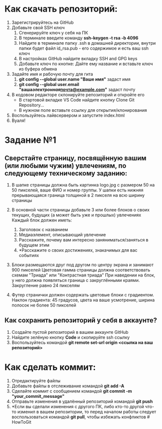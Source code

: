 # Как скачать репозиторий:

1. Зарегистрируйтесь на GitHub
2. Добавьте свой SSH ключ
   1. Сгенерируйте ключ у себя на ПК
   2. В терминале введите команду **ssh-keygen -t rsa -b 4096**
   3. Найдите в терминале папку .ssh в домашней директории, внутри папки будет файл id_rsa.pub - его содержимое и есть ваш ssh ключ
   4. В настройках GitHub найдите вкладку SSH and GPG keys
   5. Добавьте ключ по кнопке: Дайте ему название и вставьте ключ из буфера обмена
3. Задайте имя и рабочую почту для гита
   1. **git config --global user.name "Ваше имя"** задаст имя
   2. **git config --global user.email "ваша*электронная*почта@example.com"** задаст почту
4. В кодовом редакторе склонируйте репозиторий и откройте его
   - В стартовой вкладке VS Code найдите кнопку Clone Git Repository...
   - В нужном поле вставьте ссылку для открытия/клонирования
5. Воспользуйтесь лайвсервером и запустите index.html
6. Вуаля!

# Задание №1

## Сверстайте страницу, посвящённую вашим (или любыми чужим) увлечениям, по следующему техническому заданию:

1. В шапке страницы должна быть картинка logo.jpg с размером 50 на 50 пикселей, ваше ФИО и номер группы. У шапки есть нижняя прерывающаяся граница толщиной в 2 пикселя на всю ширину страницы

2. В основной части страницы добавьте 3 или более блоков о своих текущих, будущих (а может быть уже и прошлых) увлечениях
      Каждый блок должен иметь: 
    1. Заголовок с названием 
    2. Медиаэлемент, описывающий увлечение 
    3. Расскажите, почему вам интересно заняниматься/заняться в будущем этим 
    4. \*Расскажите о своих достижениях, знакачимых для вас событиях
3. Блоки размещаются друг под другом по центру экрана и занимают 900 пикселей
      Цветовая гамма страницы должна соответствовать схемам "Триада" или "Контрастная триада"
      При наведении на блок, у него должна появляться граница с закруглёнными краями. Закругление равно 24 пикселям
      
4. Футер странички должен содержать цветовые блоки с градиентом. Наклон градиента: 45 градусов, цвета на ваше усмотрение, ширина полосок не более 50 пикселей

## Как сохранить репозиторий у себя в аккаунте?
1. Создайте пустой репозиторий в вашем аккаунте GitHub
2. Найдите зелёную кнопку __Code__ и скопируйте ssh ссылку
3. Воспользуйтесь командой __git remote set-url origin <ссылка на ваш репозиторий>__

# Как сделать коммит:

1. Отредактируйте файлы
2. Добавьте файлы в отслеживание командой **git add -A**
3. Сделайте коммит с сообщением командой **git commit -m "your_commit_message"**
4. Отправьте изменения в удалённый репозиторий командой **git push**
5. \*Если вы сделали изменения с другого ПК, либо кто-то другой что-то изменил в вашем репозитории, то перед началом работы следует воспользоваться командой **git pull**, чтобы избежать конфликтов
#   H o w T o G i t  
 
